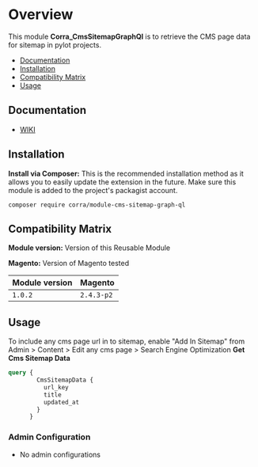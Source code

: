 # Overview
This module **Corra_CmsSitemapGraphQl** is to retrieve the CMS page data for sitemap in pylot projects.

 - [Documentation](#markdown-header-documentation)
 - [Installation](#markdown-header-installation)
 - [Compatibility Matrix](#markdown-header-compatibility-matrix)
 - [Usage](#markdown-header-usage)

## Documentation

* [WIKI](https://corratech.jira.com/wiki/spaces/EKC/pages/3789848577/CmsSitemapGraphQl)

## Installation

**Install via Composer:** This is the recommended installation method as it allows you to easily update the extension in the future. Make sure this module is added to the project's packagist account.

   `composer require corra/module-cms-sitemap-graph-ql`

## Compatibility Matrix

**Module version:** Version of this Reusable Module

**Magento:** Version of Magento tested


| Module version  | Magento       | 
|-----------------|---------------|
| `1.0.2`         | `2.4.3-p2` 

## Usage
To include any cms page url in to sitemap, enable "Add In Sitemap" from Admin > Content > Edit any cms page > Search Engine Optimization
**Get Cms Sitemap Data**
```graphql
query {
        CmsSitemapData {
          url_key
          title
          updated_at
        }
      }
```

### Admin Configuration

* No admin configurations

